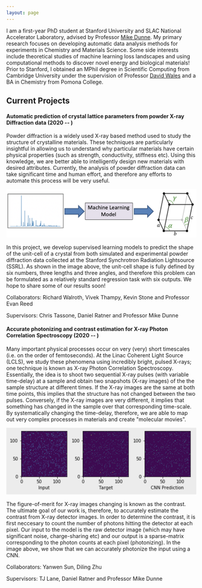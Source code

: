 ```yaml
---
layout: page
---
```


I am a first-year PhD student at Stanford University and SLAC National Accelerator Laboratory, advised by Professor [Mike Dunne](https://profiles.stanford.edu/Mike-dunne). My primary research focuses on developing automatic data analysis methods for experiments in Chemistry and Materials Science. Some side interests include theoretical studies of machine learning loss landscapes and using computational methods to discover novel energy and biological materials! Prior to Stanford, I obtained an MPhil degree in Scientific Computing from Cambridge University under the supervision of Professor [David Wales](https://en.wikipedia.org/wiki/David_J._Wales) and a BA in Chemistry from Pomona College. 

## Current Projects

#### Automatic prediction of crystal lattice parameters from powder X-ray Diffraction data (2020 -- )

Powder diffraction is a widely used X-ray based method used to study the structure of crystalline materials. These techniques are particularly insightful in allowing us to understand why particular materials have certain physical properties (such as strength, conductivity, stiffness etc). Using this knowledge, we are better able to intelligently design new materials with desired attributes. Currently, the analysis of powder diffraction data can take significant time and human effort, and therefore any efforts to automate this process will be very useful. 

<img src="images/crystalML.png" width="750"/>

In this project, we develop supervised learning models to predict the shape of the unit-cell of a crystal from both simulated and experimental powder diffraction data collected at the Stanford Synchrotron Radiation Lightsource (SSRL). As shown in the image above, the unit-cell shape is fully defined by six numbers, three lengths and three angles, and therefore this problem can be formulated as a relatively standard regression task with six outputs. We hope to share some of our results soon! 

Collaborators: Richard Walroth, Vivek Thampy, Kevin Stone and Professor Evan Reed 

Supervisors: Chris Tassone, Daniel Ratner and Professor Mike Dunne 

#### Accurate photonizing and contrast estimation for X-ray Photon Correlation Spectroscopy (2020 -- )

Many important physical processes occur on very (very) short timescales (i.e. on the order of femtoseconds). At the Linac Coherent Light Source (LCLS), we study these phenomena using incredibly bright, pulsed X-rays; one technique is known as X-ray Photon Correlation Spectroscopy. Essentially, the idea is to shoot two sequential X-ray pulses (with variable time-delay) at a sample and obtain two snapshots (X-ray images) of the the sample structure at different times. If the X-ray images are the same at both time points, this implies that the structure has not changed between the two pulses. Conversely, if the X-ray images are very different, it implies that something has changed in the sample over that corresponding time-scale. By systematically changing the time-delay, therefore, we are able to map out very complex processes in materials and create "molecular movies". 

<img src="images/LCLS_CNN.png" width="750"/>

The figure-of-merit for X-ray images changing is known as the contrast. The ultimate goal of our work is, therefore, to accurately estimate the contrast from X-ray detector images. In order to determine the contrast, it is first neccesary to count the number of photons hitting the detector at each pixel. Our input to the model is the raw detector image (which may have significant noise, charge-sharing etc) and our output is a sparse-matrix corresponding to the photon counts at each pixel (photonizing). In the image above, we show that we can accurately photonize the input using a CNN. 

Collaborators: Yanwen Sun, Diling Zhu 

Supervisors: TJ Lane, Daniel Ratner and Professor Mike Dunne 





